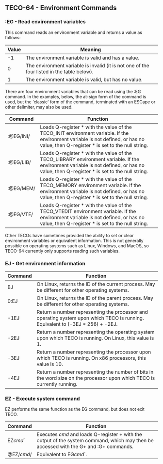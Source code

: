 ## TECO-64 - Environment Commands

### :EG - Read environment variables

This command reads an environment variable and returns a value as follows:

| Value | Meaning |
| ----- | ------- |
| -1    | The environment variable is valid and has a value. |
|  0    | The environment variable is invalid (it is not one of the four listed in the table below). |
|  1    | The environment variable is valid, but has no value. |

There are four environment variables that can be read using the :EG command. In the examples, below, the at-sign form of the command is used, but the 'classic' form of the command, terminated with an ESCape or other delimiter, may also be used.

| Command | Function |
| ------- | -------- |
| :@EG/INI/ | Loads Q-register \* with the value of the TECO_INIT environment variable. If the environment variable is not defined, or has no value, then Q-register \* is set to the null string. |
| :@EG/LIB/ | Loads Q-register \* with the value of the TECO_LIBRARY environment variable. If the environment variable is not defined, or has no value, then Q-register \* is set to the null string. |
| :@EG/MEM/ | Loads Q-register \* with the value of the TECO_MEMORY environment variable. If the environment variable is not defined, or has no value, then Q-register \* is set to the null string. |
| :@EG/VTE/ | Loads Q-register \* with the value of the TECO_VTEDIT environment variable. If the environment variable is not defined, or has no value, then Q-register \* is set to the null string. |

Other TECOs have sometimes provided the ability to set or clear environment variables or equivalent information. This is not generally possible on operating systems such as Linux, Windows, and MacOS, so TECO-64 currently only supports reading such variables.

### EJ - Get environment information

| Command | Function |
| ------- | -------- |
| EJ | On Linux, returns the ID of the current process. May be different for other operating systems. |
| 0:EJ | On Linux, returns the ID of the parent process. May be different for other operating systems. |
| -1EJ | Return a number representing the processor and operating system upon which TECO is running. Equivalent to (-3EJ * 256) + -2EJ. |
| -2EJ | Return a number representing the operating system upon which TECO is running. On Linux, this value is 1. |
| -3EJ | Return a number representing the processor upon which TECO is running. On x86 processors, this value is 10. |
| -4EJ | Return a number representing the number of bits in the word size on the processor upon which TECO is currently running. |

### EZ - Execute system command

EZ performs the same function as the EG command, but does not exit TECO.
    
| Command | Function |
| ------- | -------- |
| EZ*cmd*` | Executes *cmd* and loads Q-register + with the output of the system command, which may then be accessed with the G+ and :G+ commands. |
| @EZ/*cmd*/ | Equivalent to EG*cmd*`. |